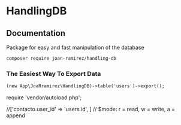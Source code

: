 <h1>HandlingDB</h1>

## Documentation
Package for easy and fast manipulation of the database

```html
composer require joan-ramirez/handling-db
```

### The Easiest Way To Export Data

```html
(new App\JoaRramirez\HandlingDB)->table('users')->export();
```

require 'vendor/autoload.php';

//['contacto.user_id' => 'users.id', ]
// $mode: r = read, w = write, a = append
